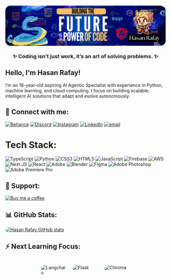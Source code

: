 <img alt="Coding Banner" 
     style="border-radius:16px; width:100%; height:auto; max-height:250px; object-fit:cover; display:block;" 
     src="./background.png">


<h3 align="center">✨ Coding isn’t just work, it’s an art of solving problems. ✨</h3>

##  Hello, I'm Hasan Rafay!
I’m an 18-year-old aspiring AI Agentic Specialist with experience in Python, machine learning, and cloud computing. I focus on building scalable, intelligent AI solutions that adapt and evolve autonomously.

## 🔗 Connect with me:
[![Behance](https://img.shields.io/badge/Behance-1769ff?logo=behance&logoColor=white)](https://behance.net/https://www.behance.net/syedhasanrafay) [![Discord](https://img.shields.io/badge/Discord-%237289DA.svg?logo=discord&logoColor=white)](https://discord.gg/discordapp.com/users/1212413904718925875) [![Instagram](https://img.shields.io/badge/Instagram-%23E4405F.svg?logo=Instagram&logoColor=white)](https://instagram.com/https://www.instagram.com/syed_zada9060/) [![LinkedIn](https://img.shields.io/badge/LinkedIn-%230077B5.svg?logo=linkedin&logoColor=white)](https://linkedin.com/in/https://www.linkedin.com/in/hasanrafay) [![email](https://img.shields.io/badge/Email-D14836?logo=gmail&logoColor=white)](mailto:hasanrafay2006@gmail.com) 


# Tech Stack:
![TypeScript](https://img.shields.io/badge/typescript-%23007ACC.svg?style=for-the-badge&logo=typescript&logoColor=white) ![Python](https://img.shields.io/badge/python-3670A0?style=for-the-badge&logo=python&logoColor=ffdd54) ![CSS3](https://img.shields.io/badge/css3-%231572B6.svg?style=for-the-badge&logo=css3&logoColor=white) ![HTML5](https://img.shields.io/badge/html5-%23E34F26.svg?style=for-the-badge&logo=html5&logoColor=white) ![JavaScript](https://img.shields.io/badge/javascript-%23323330.svg?style=for-the-badge&logo=javascript&logoColor=%23F7DF1E) ![Firebase](https://img.shields.io/badge/firebase-%23039BE5.svg?style=for-the-badge&logo=firebase) ![AWS](https://img.shields.io/badge/AWS-%23FF9900.svg?style=for-the-badge&logo=amazon-aws&logoColor=white) ![Next JS](https://img.shields.io/badge/Next-black?style=for-the-badge&logo=next.js&logoColor=white) ![React](https://img.shields.io/badge/react-%2320232a.svg?style=for-the-badge&logo=react&logoColor=%2361DAFB) ![Adobe](https://img.shields.io/badge/adobe-%23FF0000.svg?style=for-the-badge&logo=adobe&logoColor=white) ![Blender](https://img.shields.io/badge/blender-%23F5792A.svg?style=for-the-badge&logo=blender&logoColor=white) ![Figma](https://img.shields.io/badge/figma-%23F24E1E.svg?style=for-the-badge&logo=figma&logoColor=white) ![Adobe Photoshop](https://img.shields.io/badge/adobe%20photoshop-%2331A8FF.svg?style=for-the-badge&logo=adobe%20photoshop&logoColor=white) ![Adobe Premiere Pro](https://img.shields.io/badge/Adobe%20Premiere%20Pro-9999FF.svg?style=for-the-badge&logo=Adobe%20Premiere%20Pro&logoColor=white)


## 💛 Support:
<p>
  <a href="https://www.buymeacoffee.com/Hasanrafay9060">
    <img src="https://cdn.buymeacoffee.com/buttons/v2/default-yellow.png" height="50" width="210" alt="Buy me a coffee" />
  </a>
</p>

## 📊 GitHub Stats:
<a href="https://github.com/HasanRafay" target="_blank">
  <img alt="Hasan Rafay GitHub stats" 
       src="https://github-readme-stats.vercel.app/api?username=HasanRafay" 
       style="max-width:100%; height:auto; border-radius:12px; display:block;">
</a>


## ⚡ Next Learning Focus:
<div style="
  display: flex;
  flex-wrap: wrap;
  justify-content: center;
  align-items: center;
  gap: 20px;
  padding: 20px;
">
  <img src="https://cdn-ak.f.st-hatena.com/images/fotolife/B/BioErrorLog/20230501/20230501140046.png" alt="Langchain" style="height: 80px; width: 80px; border-radius: 12px;" />
  
  <img src="https://external-preview.redd.it/n9EWl-GXdiaYYVOhB3Dy1hT69l0v8KfPnDVeqDQ6ANE.jpg?auto=webp&s=f0a553bd5925bada0c42a4af98c09e9e4acbc22b" alt="Flask" style="height: 80px; width: 80px; border-radius: 12px;" />
  
  <img src="https://miro.medium.com/v2/resize:fit:1044/1*d2XUNgrLw7687CDfXx9-Dw.png" alt="Chroma" style="height: 80px; width: 80px; border-radius: 12px;" />
</div>


    
        
  

 


